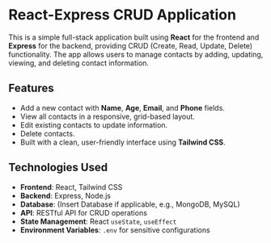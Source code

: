 # React-Express CRUD Application

This is a simple full-stack application built using **React** for the frontend and **Express** for the backend, providing CRUD (Create, Read, Update, Delete) functionality. The app allows users to manage contacts by adding, updating, viewing, and deleting contact information.

## Features

- Add a new contact with **Name**, **Age**, **Email**, and **Phone** fields.
- View all contacts in a responsive, grid-based layout.
- Edit existing contacts to update information.
- Delete contacts.
- Built with a clean, user-friendly interface using **Tailwind CSS**.

## Technologies Used

- **Frontend**: React, Tailwind CSS
- **Backend**: Express, Node.js
- **Database**: (Insert Database if applicable, e.g., MongoDB, MySQL)
- **API**: RESTful API for CRUD operations
- **State Management**: React `useState`, `useEffect`
- **Environment Variables**: `.env` for sensitive configurations

